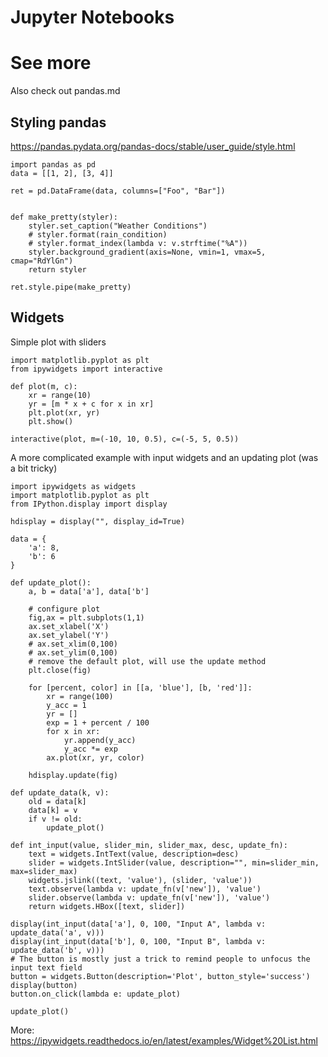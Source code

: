 # Jupyter Notebooks

# See more

Also check out pandas.md

## Styling pandas

https://pandas.pydata.org/pandas-docs/stable/user_guide/style.html

    import pandas as pd
    data = [[1, 2], [3, 4]]

    ret = pd.DataFrame(data, columns=["Foo", "Bar"])


    def make_pretty(styler):
        styler.set_caption("Weather Conditions")
        # styler.format(rain_condition)
        # styler.format_index(lambda v: v.strftime("%A"))
        styler.background_gradient(axis=None, vmin=1, vmax=5, cmap="RdYlGn")
        return styler

    ret.style.pipe(make_pretty)

## Widgets

Simple plot with sliders

    import matplotlib.pyplot as plt
    from ipywidgets import interactive

    def plot(m, c):
        xr = range(10)
        yr = [m * x + c for x in xr]
        plt.plot(xr, yr)
        plt.show()

    interactive(plot, m=(-10, 10, 0.5), c=(-5, 5, 0.5))

A more complicated example with input widgets and an updating plot (was a bit tricky)

    import ipywidgets as widgets
    import matplotlib.pyplot as plt
    from IPython.display import display

    hdisplay = display("", display_id=True)

    data = {
        'a': 8,
        'b': 6
    }

    def update_plot():
        a, b = data['a'], data['b']

        # configure plot
        fig,ax = plt.subplots(1,1)
        ax.set_xlabel('X')
        ax.set_ylabel('Y')
        # ax.set_xlim(0,100)
        # ax.set_ylim(0,100)
        # remove the default plot, will use the update method
        plt.close(fig)

        for [percent, color] in [[a, 'blue'], [b, 'red']]:
            xr = range(100)
            y_acc = 1
            yr = []
            exp = 1 + percent / 100
            for x in xr:
                yr.append(y_acc)
                y_acc *= exp
            ax.plot(xr, yr, color)

        hdisplay.update(fig)

    def update_data(k, v):
        old = data[k]
        data[k] = v
        if v != old:
            update_plot()

    def int_input(value, slider_min, slider_max, desc, update_fn):
        text = widgets.IntText(value, description=desc)
        slider = widgets.IntSlider(value, description="", min=slider_min, max=slider_max)
        widgets.jslink((text, 'value'), (slider, 'value'))
        text.observe(lambda v: update_fn(v['new']), 'value')
        slider.observe(lambda v: update_fn(v['new']), 'value')
        return widgets.HBox([text, slider])

    display(int_input(data['a'], 0, 100, "Input A", lambda v: update_data('a', v)))
    display(int_input(data['b'], 0, 100, "Input B", lambda v: update_data('b', v)))
    # The button is mostly just a trick to remind people to unfocus the input text field
    button = widgets.Button(description='Plot', button_style='success')
    display(button)
    button.on_click(lambda e: update_plot)

    update_plot()

More: https://ipywidgets.readthedocs.io/en/latest/examples/Widget%20List.html

